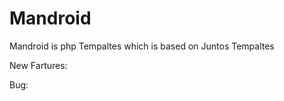 Mandroid
========

Mandroid is php Tempaltes which is based on Juntos Tempaltes

New Fartures:






Bug:
